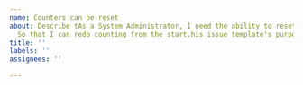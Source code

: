 ```yaml
---
name: Counters can be reset
about: Describe tAs a System Administrator, I need the ability to reset the counter,
  So that I can redo counting from the start.his issue template's purpose here.
title: ''
labels: ''
assignees: ''

---
```



